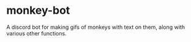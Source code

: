 # monkey-bot
A discord bot for making gifs of monkeys with text on them, along with various other functions.
